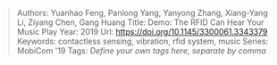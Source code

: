 > Authors: Yuanhao Feng, Panlong Yang, Yanyong Zhang, Xiang-Yang Li, Ziyang Chen, Gang Huang
> Title: Demo: The RFID Can Hear Your Music Play
> Year: 2019
> Url: https://doi.org/10.1145/3300061.3343379
> Keywords: contactless sensing, vibration, rfid system, music
> Series: MobiCom '19
> Tags: *Define your own tags here, separate by comma*